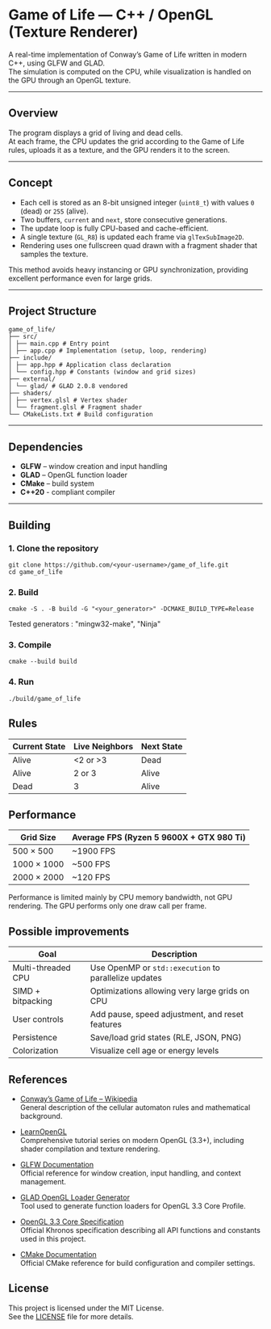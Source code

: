 # Game of Life — C++ / OpenGL (Texture Renderer)

A real-time implementation of Conway’s Game of Life written in modern C++, using GLFW and GLAD.  
The simulation is computed on the CPU, while visualization is handled on the GPU through an OpenGL texture.

---

## Overview

The program displays a grid of living and dead cells.  
At each frame, the CPU updates the grid according to the Game of Life rules, uploads it as a texture, and the GPU renders it to the screen.

---

## Concept

- Each cell is stored as an 8-bit unsigned integer (`uint8_t`) with values `0` (dead) or `255` (alive).  
- Two buffers, `current` and `next`, store consecutive generations.  
- The update loop is fully CPU-based and cache-efficient.  
- A single texture (`GL_R8`) is updated each frame via `glTexSubImage2D`.  
- Rendering uses one fullscreen quad drawn with a fragment shader that samples the texture.

This method avoids heavy instancing or GPU synchronization, providing excellent performance even for large grids.

---

## Project Structure

````
game_of_life/
├── src/
│ ├── main.cpp # Entry point
│ ├── app.cpp # Implementation (setup, loop, rendering)
├── include/
│ ├── app.hpp # Application class declaration
│ └── config.hpp # Constants (window and grid sizes)
├── external/
│ └── glad/ # GLAD 2.0.8 vendored
├── shaders/
│ ├── vertex.glsl # Vertex shader
│ └── fragment.glsl # Fragment shader
└── CMakeLists.txt # Build configuration
````
---

## Dependencies

- **GLFW** – window creation and input handling  
- **GLAD** – OpenGL function loader  
- **CMake** – build system  
- **C++20** - compliant compiler

---

## Building

### 1. Clone the repository

```
git clone https://github.com/<your-username>/game_of_life.git
cd game_of_life
```

### 2. Build

```
cmake -S . -B build -G "<your_generator>" -DCMAKE_BUILD_TYPE=Release
```
Tested generators : "mingw32-make", "Ninja"

### 3. Compile

```
cmake --build build
```

### 4. Run

```
./build/game_of_life
```

## Rules

| Current State | Live Neighbors | Next State |
| ------------- | -------------- | ---------- |
| Alive         | <2 or >3       | Dead       |
| Alive         | 2 or 3         | Alive      |
| Dead          | 3              | Alive      |

## Performance

| Grid Size   | Average FPS (Ryzen 5 9600X + GTX 980 Ti) |
| ----------- | --------------------------------------- |
| 500 × 500   | ~1900 FPS                               |
| 1000 × 1000 | ~500 FPS                                |
| 2000 × 2000 | ~120 FPS                                |

Performance is limited mainly by CPU memory bandwidth, not GPU rendering.
The GPU performs only one draw call per frame.

## Possible improvements

| Goal               | Description                                                    |
| ------------------ | -------------------------------------------------------------- |
| Multi-threaded CPU | Use OpenMP or `std::execution` to parallelize updates          |
| SIMD + bitpacking  | Optimizations allowing very large grids on CPU                 |
| User controls      | Add pause, speed adjustment, and reset features                |
| Persistence        | Save/load grid states (RLE, JSON, PNG)                         |
| Colorization       | Visualize cell age or energy levels                            |

## References

- [Conway’s Game of Life – Wikipedia](https://en.wikipedia.org/wiki/Conway%27s_Game_of_Life)  
  General description of the cellular automaton rules and mathematical background.

- [LearnOpenGL](https://learnopengl.com/)  
  Comprehensive tutorial series on modern OpenGL (3.3+), including shader compilation and texture rendering.

- [GLFW Documentation](https://www.glfw.org/docs/latest/)  
  Official reference for window creation, input handling, and context management.

- [GLAD OpenGL Loader Generator](https://glad.dav1d.de/)  
  Tool used to generate function loaders for OpenGL 3.3 Core Profile.

- [OpenGL 3.3 Core Specification](https://registry.khronos.org/OpenGL/specs/gl/glspec33.core.pdf)  
  Official Khronos specification describing all API functions and constants used in this project.

- [CMake Documentation](https://cmake.org/documentation/)  
  Official CMake reference for build configuration and compiler settings.

## License

This project is licensed under the MIT License.  
See the [LICENSE](./LICENSE) file for more details.
